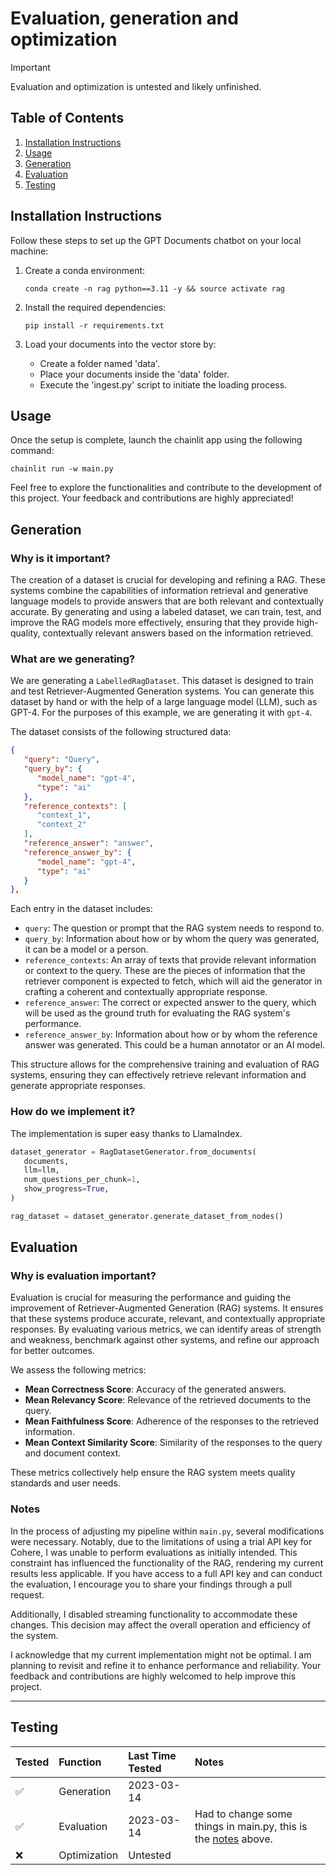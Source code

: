 # Evaluation, generation and optimization

> [!IMPORTANT] 
> Evaluation and optimization is untested and likely unfinished.

## Table of Contents

1. [Installation Instructions](#installation-instructions)
2. [Usage](#usage)
3. [Generation](#generation)
4. [Evaluation](#evaluation)
10. [Testing](#tested)

## Installation Instructions

Follow these steps to set up the GPT Documents chatbot on your local machine:

1. Create a conda environment:

   ```shell
   conda create -n rag python==3.11 -y && source activate rag
   ```

2. Install the required dependencies:

   ```shell
   pip install -r requirements.txt
   ```

3. Load your documents into the vector store by: 
    - Create a folder named 'data'.
    - Place your documents inside the 'data' folder.
    - Execute the 'ingest.py' script to initiate the loading process.

## Usage

Once the setup is complete, launch the chainlit app using the following command:

```shell
chainlit run -w main.py
```

Feel free to explore the functionalities and contribute to the development of this project. Your feedback and contributions are highly appreciated!

## Generation

### Why is it important?

The creation of a dataset is crucial for developing and refining a RAG. These systems combine the capabilities of information retrieval and generative language models to provide answers that are both relevant and contextually accurate. By generating and using a labeled dataset, we can train, test, and improve the RAG models more effectively, ensuring that they provide high-quality, contextually relevant answers based on the information retrieved.

### What are we generating?

We are generating a `LabelledRagDataset`. This dataset is designed to train and test Retriever-Augmented Generation systems. You can generate this dataset by hand or with the help of a large language model (LLM), such as GPT-4. For the purposes of this example, we are generating it with `gpt-4`.

The dataset consists of the following structured data:

```json
{
   "query": "Query",
   "query_by": {
      "model_name": "gpt-4",
      "type": "ai"
   },
   "reference_contexts": [
      "context_1",
      "context_2"
   ],
   "reference_answer": "answer",
   "reference_answer_by": {
      "model_name": "gpt-4",
      "type": "ai"
   }
},
```

Each entry in the dataset includes:

- `query`: The question or prompt that the RAG system needs to respond to.
- `query_by`: Information about how or by whom the query was generated, it can be a model or a person.
- `reference_contexts`: An array of texts that provide relevant information or context to the query. These are the pieces of information that the retriever component is expected to fetch, which will aid the generator in crafting a coherent and contextually appropriate response.
- `reference_answer`: The correct or expected answer to the query, which will be used as the ground truth for evaluating the RAG system's performance.
- `reference_answer_by`: Information about how or by whom the reference answer was generated. This could be a human annotator or an AI model.

This structure allows for the comprehensive training and evaluation of RAG systems, ensuring they can effectively retrieve relevant information and generate appropriate responses. 

### How do we implement it?

The implementation is super easy thanks to LlamaIndex.

```python
dataset_generator = RagDatasetGenerator.from_documents(
   documents,
   llm=llm,
   num_questions_per_chunk=1,
   show_progress=True,
)

rag_dataset = dataset_generator.generate_dataset_from_nodes()
```

## Evaluation

### Why is evaluation important?

Evaluation is crucial for measuring the performance and guiding the improvement of Retriever-Augmented Generation (RAG) systems. It ensures that these systems produce accurate, relevant, and contextually appropriate responses. By evaluating various metrics, we can identify areas of strength and weakness, benchmark against other systems, and refine our approach for better outcomes.

We assess the following metrics:

- **Mean Correctness Score**: Accuracy of the generated answers.
- **Mean Relevancy Score**: Relevance of the retrieved documents to the query.
- **Mean Faithfulness Score**: Adherence of the responses to the retrieved information.
- **Mean Context Similarity Score**: Similarity of the responses to the query and document context.

These metrics collectively help ensure the RAG system meets quality standards and user needs.

### Notes

In the process of adjusting my pipeline within `main.py`, several modifications were necessary. Notably, due to the limitations of using a trial API key for Cohere, I was unable to perform evaluations as initially intended. This constraint has influenced the functionality of the RAG, rendering my current results less applicable. If you have access to a full API key and can conduct the evaluation, I encourage you to share your findings through a pull request.

Additionally, I disabled streaming functionality to accommodate these changes. This decision may affect the overall operation and efficiency of the system.

I acknowledge that my current implementation might not be optimal. I am planning to revisit and refine it to enhance performance and reliability. Your feedback and contributions are highly welcomed to help improve this project.

---

## Testing
| Tested       | Function        | Last Time Tested | Notes                      |
|:-------------|:----------------|:-----------------|:---------------------------|
| ✅           | Generation      | 2023-03-14       |                            |
| ✅           | Evaluation      | 2023-03-14       | Had to change some things in main.py, this is the [notes](#notes) above.                           |
| ❌           | Optimization    | Untested         |                            |